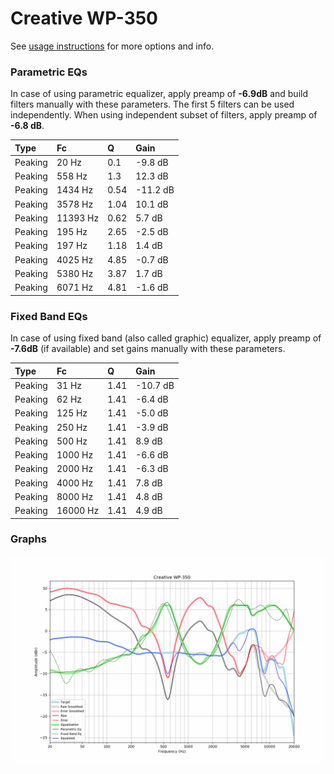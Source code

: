 # Creative WP-350
See [usage instructions](https://github.com/jaakkopasanen/AutoEq#usage) for more options and info.

### Parametric EQs
In case of using parametric equalizer, apply preamp of **-6.9dB** and build filters manually
with these parameters. The first 5 filters can be used independently.
When using independent subset of filters, apply preamp of **-6.8 dB**.

| Type    | Fc       |    Q | Gain     |
|:--------|:---------|:-----|:---------|
| Peaking | 20 Hz    | 0.1  | -9.8 dB  |
| Peaking | 558 Hz   | 1.3  | 12.3 dB  |
| Peaking | 1434 Hz  | 0.54 | -11.2 dB |
| Peaking | 3578 Hz  | 1.04 | 10.1 dB  |
| Peaking | 11393 Hz | 0.62 | 5.7 dB   |
| Peaking | 195 Hz   | 2.65 | -2.5 dB  |
| Peaking | 197 Hz   | 1.18 | 1.4 dB   |
| Peaking | 4025 Hz  | 4.85 | -0.7 dB  |
| Peaking | 5380 Hz  | 3.87 | 1.7 dB   |
| Peaking | 6071 Hz  | 4.81 | -1.6 dB  |

### Fixed Band EQs
In case of using fixed band (also called graphic) equalizer, apply preamp of **-7.6dB**
(if available) and set gains manually with these parameters.

| Type    | Fc       |    Q | Gain     |
|:--------|:---------|:-----|:---------|
| Peaking | 31 Hz    | 1.41 | -10.7 dB |
| Peaking | 62 Hz    | 1.41 | -6.4 dB  |
| Peaking | 125 Hz   | 1.41 | -5.0 dB  |
| Peaking | 250 Hz   | 1.41 | -3.9 dB  |
| Peaking | 500 Hz   | 1.41 | 8.9 dB   |
| Peaking | 1000 Hz  | 1.41 | -6.6 dB  |
| Peaking | 2000 Hz  | 1.41 | -6.3 dB  |
| Peaking | 4000 Hz  | 1.41 | 7.8 dB   |
| Peaking | 8000 Hz  | 1.41 | 4.8 dB   |
| Peaking | 16000 Hz | 1.41 | 4.9 dB   |

### Graphs
![](./Creative%20WP-350.png)
